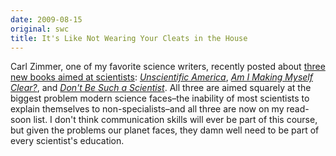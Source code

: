 ```yaml
---
date: 2009-08-15
original: swc
title: It's Like Not Wearing Your Cleats in the House
---
```

<p>Carl Zimmer, one of my favorite science writers, recently posted about <a href="http://blogs.discovermagazine.com/loom/2009/08/11/book-preview-for-the-scientist/">three new books aimed at scientists</a>: <a href="http://www.amazon.com/gp/product/0465013058"><em>Unscientific America</em></a>, <a href="http://www.amazon.com/gp/product/0674036352"><em>Am I Making Myself Clear?</em></a>, and <a href="http://www.amazon.com/gp/product/1597265632"><em>Don't Be Such a Scientist</em></a>. All three are aimed squarely at the biggest problem modern science faces–the inability of most scientists to explain themselves to non-specialists–and all three are now on my read-soon list. I don't think communication skills will ever be part of this course, but given the problems our planet faces, they damn well need to be part of every scientist's education.</p>
